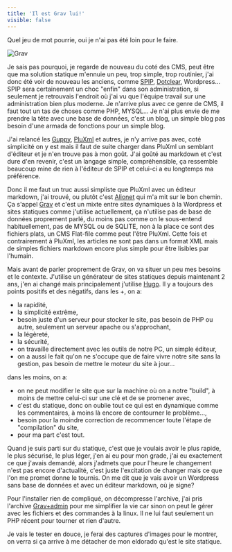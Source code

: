 ```yaml
---
title: 'Il est Grav lui!'
visible: false
---
```


Quel jeu de mot pourrie, oui je n'ai pas été loin pour le faire.

![Grav](https://download.tuxfamily.org/passionlinux/logiciels/Screenshot_2020-01-02%20Grav%20-%20A%20Modern%20Flat-File%20CMS.png)

Je sais pas pourquoi, je regarde de nouveau du coté des CMS, peut être que ma solution statique m'ennuie un peu, trop simple, trop routinier, j'ai donc été voir de nouveau les anciens, comme [SPIP](https://www.spip.net/fr_rubrique91.html), [Dotclear](https://fr.dotclear.org/), Wordpress... SPIP sera certainement un choc "enfin" dans son administration, si seulement je retrouvais l'endroit où j'ai vu que l'équipe travail sur une administration bien plus moderne. Je n'arrive plus avec ce genre de CMS, il faut tout un tas de choses comme PHP, MYSQL... Je n'ai plus envie de me prendre la tête avec une base de données, c'est un blog, un simple blog pas besoin d'une armada de fonctions pour un simple blog.

J'ai relancé les [Guppy](https://www.freeguppy.org/), [PluXml](https://www.pluxml.org/) et autres, je n'y arrive pas avec, coté simplicité on y est mais il faut de suite charger dans PluXml un semblant d'éditeur et je n'en trouve pas à mon goût. J'ai goûté au markdown et c'est dure d'en revenir, c'est un langage simple, compréhensible, ça ressemble beaucoup mine de rien à l'éditeur de SPIP et celui-ci a eu longtemps ma préférence.

Donc il me faut un truc aussi simpliste que PluXml avec un éditeur markdown, j'ai trouvé, ou plutôt c'est [Alionet](https://blog.alionet.org/fr) qui m'a mit sur le bon chemin. Ça s'appel [Grav](https://getgrav.org/) et c'est un mixte entre sites dynamiques à la Wordpress et sites statiques comme j'utilise actuellement, ça n'utilise pas de base de données proprement parlé, du moins pas comme on le sous-entend habituellement, pas de MYSQL ou de SQLITE, non à la place ce sont des fichiers plats, un CMS Flat-file comme peut l'être PluXml. Cette fois et contrairement à PluXml, les articles ne sont pas dans un format XML mais de simples fichiers markdown encore plus simple pour être lisibles par l'humain.

Mais avant de parler proprement de Grav, on va situer un peu mes besoins et le contexte. J'utilise un générateur de sites statiques depuis maintenant 2 ans, j'en ai changé mais principalement j'utilise [Hugo](https://gohugo.io/). Il y a toujours des points positifs et des négatifs, dans les +, on a:

- la rapidité,
- la simplicité extrême,
- besoin juste d'un serveur pour stocker le site, pas besoin de PHP ou autre, seulement un serveur apache ou s'approchant,
- la légèreté,
- la sécurité,
- on travaille directement avec les outils de notre PC, un simple éditeur,
- on a aussi le fait qu'on ne s'occupe que de faire vivre notre site sans la gestion, pas besoin de mettre le moteur du site à jour... 

dans les moins, on a:

- on ne peut modifier le site que sur la machine où on a notre "build", à moins de mettre celui-ci sur une clé et de se promener avec,
- c'est du statique, donc on oublie tout ce qui est en dynamique comme les commentaires, à moins là encore de contourner le problème...,
- besoin pour la moindre correction de recommencer toute l'étape de "compilation" du site,
- pour ma part c'est tout.

Quand je suis parti sur du statique, c'est que je voulais avoir le plus rapide, le plus sécurisé, le plus léger, j'en ai eu pour mon grade, j'ai eu exactement ce que j'avais demandé, alors j'admets que pour l'heure le changement n'est pas encore d'actualité, c'est juste l'excitation de changer mais ce que l'on me promet donne le tournis. On me dit que je vais avoir un Wordpress sans base de données et avec un éditeur markdown, où je signe?

Pour l'installer rien de compliqué, on décompresse l'archive, j'ai pris l'archive [Grav+admin](https://getgrav.org/download/core/grav-admin/1.6.19) pour me simplifier la vie car sinon on peut le gérer avec les fichiers et des commandes à la linux. Il ne lui faut seulement un PHP récent pour tourner et rien d'autre.

Je vais le tester en douce, je ferai des captures d'images pour le montrer, on verra si ça arrive à me détacher de mon eldorado qu'est le site statique.